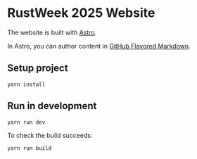# RustWeek 2025 Website

The website is built with [Astro](https://astro.build/).

In Astro, you can author content in [GitHub Flavored Markdown](https://github.github.com/gfm/).

## Setup project 

```
yarn install
```

## Run in development

```
yarn run dev
```

To check the build succeeds:

```
yarn run build
```
